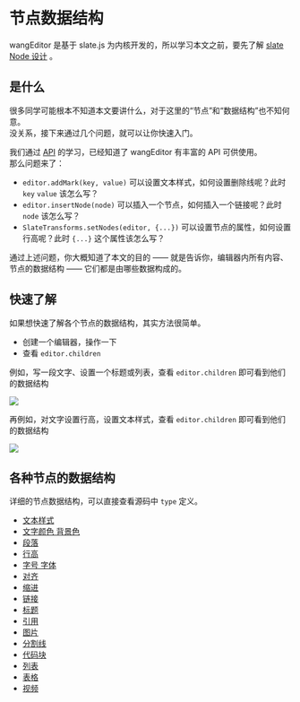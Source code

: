 # 节点数据结构

wangEditor 是基于 slate.js 为内核开发的，所以学习本文之前，要先了解 [slate Node 设计](https://docs.slatejs.org/concepts/02-nodes) 。

## 是什么

很多同学可能根本不知道本文要讲什么，对于这里的“节点”和“数据结构”也不知何意。<br>
没关系，接下来通过几个问题，就可以让你快速入门。

我们通过 [API](/v5/guide/API.html) 的学习，已经知道了 wangEditor 有丰富的 API 可供使用。<br>
那么问题来了：

- `editor.addMark(key, value)` 可以设置文本样式，如何设置删除线呢？此时 `key` `value` 该怎么写？
- `editor.insertNode(node)` 可以插入一个节点，如何插入一个链接呢？此时 `node` 该怎么写？
- `SlateTransforms.setNodes(editor, {...})` 可以设置节点的属性，如何设置行高呢？此时 `{...}` 这个属性该怎么写？

通过上述问题，你大概知道了本文的目的 —— 就是告诉你，编辑器内所有内容、节点的数据结构 —— 它们都是由哪些数据构成的。

## 快速了解

如果想快速了解各个节点的数据结构，其实方法很简单。
- 创建一个编辑器，操作一下
- 查看 `editor.children`

例如，写一段文字、设置一个标题或列表，查看 `editor.children` 即可看到他们的数据结构

![](/image/数据结构-1.png)

再例如，对文字设置行高，设置文本样式，查看 `editor.children` 即可看到他们的数据结构

![](/image/数据结构-2.png)

## 各种节点的数据结构

详细的节点数据结构，可以直接查看源码中 `type` 定义。

- [文本样式](https://github.com/wangeditor-team/wangEditor-v5/blob/main/packages/basic-modules/src/modules/text-style/custom-types.ts)
- [文字颜色 背景色](https://github.com/wangeditor-team/wangEditor-v5/blob/main/packages/basic-modules/src/modules/color/custom-types.ts)
- [段落](https://github.com/wangeditor-team/wangEditor-v5/blob/main/packages/basic-modules/src/modules/paragraph/custom-types.ts)
- [行高](https://github.com/wangeditor-team/wangEditor-v5/blob/main/packages/basic-modules/src/modules/line-height/custom-types.ts)
- [字号 字体](https://github.com/wangeditor-team/wangEditor-v5/blob/main/packages/basic-modules/src/modules/font-size-family/custom-types.ts)
- [对齐](https://github.com/wangeditor-team/wangEditor-v5/blob/main/packages/basic-modules/src/modules/justify/custom-types.ts)
- [缩进](https://github.com/wangeditor-team/wangEditor-v5/blob/main/packages/basic-modules/src/modules/indent/custom-types.ts)
- [链接](https://github.com/wangeditor-team/wangEditor-v5/blob/main/packages/basic-modules/src/modules/link/custom-types.ts)
- [标题](https://github.com/wangeditor-team/wangEditor-v5/blob/main/packages/basic-modules/src/modules/header/custom-types.ts)
- [引用](https://github.com/wangeditor-team/wangEditor-v5/blob/main/packages/basic-modules/src/modules/blockquote/custom-types.ts)
- [图片](https://github.com/wangeditor-team/wangEditor-v5/blob/main/packages/basic-modules/src/modules/image/custom-types.ts)
- [分割线](https://github.com/wangeditor-team/wangEditor-v5/blob/main/packages/basic-modules/src/modules/divider/custom-types.ts)
- [代码块](https://github.com/wangeditor-team/wangEditor-v5/blob/main/packages/basic-modules/src/modules/code-block/custom-types.ts)
- [列表](https://github.com/wangeditor-team/wangEditor-v5/blob/main/packages/list-module/src/module/custom-types.ts)
- [表格](https://github.com/wangeditor-team/wangEditor-v5/blob/main/packages/table-module/src/module/custom-types.ts)
- [视频](https://github.com/wangeditor-team/wangEditor-v5/blob/main/packages/video-module/src/module/custom-types.ts)
